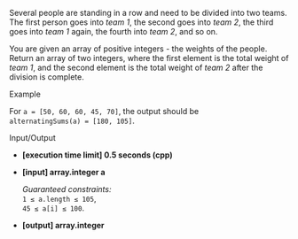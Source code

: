 
Several people are standing in a row and need to be divided into two teams. The first person goes into  _team 1_, the second goes into  _team 2_, the third goes into  _team 1_  again, the fourth into  _team 2_, and so on.

You are given an array of positive integers - the weights of the people. Return an array of two integers, where the first element is the total weight of  _team 1_, and the second element is the total weight of  _team 2_  after the division is complete.

Example

For  `a = [50, 60, 60, 45, 70]`, the output should be  
`alternatingSums(a) = [180, 105]`.

Input/Output

-   **[execution time limit] 0.5 seconds (cpp)**
    
-   **[input] array.integer a**
    
    _Guaranteed constraints:_  
    `1 ≤ a.length ≤ 105`,  
    `45 ≤ a[i] ≤ 100`.
    
-   **[output] array.integer**